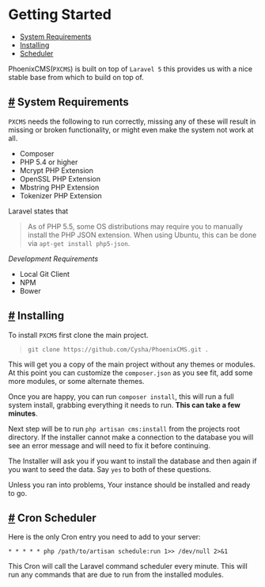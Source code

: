# Getting Started

- [System Requirements](#sysrequirements)
- [Installing](#installing)
- [Scheduler](#scheduler)

PhoenixCMS(`PXCMS`) is built on top of `Laravel 5` this provides us with a nice stable base from which to build on top of.

<a name="sysrequirements"></a>
## <a href="#sysrequirements">#</a> System Requirements

`PXCMS` needs the following to run correctly, missing any of these will result in missing or broken functionality, or might even make the system not work at all.

- Composer
- PHP 5.4 or higher
- Mcrypt PHP Extension
- OpenSSL PHP Extension
- Mbstring PHP Extension
- Tokenizer PHP Extension

Laravel states that
> As of PHP 5.5, some OS distributions may require you to manually install the PHP JSON extension. When using Ubuntu, this can be done via `apt-get install php5-json`.

*Development Requirements*
- Local Git Client
- NPM
- Bower

<a name="installing"></a>
## <a href="#installing">#</a> Installing

To install `PXCMS` first clone the main project.
> `git clone https://github.com/Cysha/PhoenixCMS.git .`

This will get you a copy of the main project without any themes or modules. At this point you can customize the `composer.json` as you see fit, add some more modules, or some alternate themes.

Once you are happy, you can run `composer install`, this will run a full system install, grabbing everything it needs to run. **This can take a few minutes**.

Next step will be to run `php artisan cms:install` from the projects root directory. If the installer cannot make a connection to the database you will see an error message and will need to fix it before continuing.

The Installer will ask you if you want to install the database and then again if you want to seed the data. Say `yes` to both of these questions.

Unless you ran into problems, Your instance should be installed and ready to go.

<a name="scheduler"></a>
## <a href="#scheduler">#</a> Cron Scheduler

Here is the only Cron entry you need to add to your server:

```* * * * * php /path/to/artisan schedule:run 1>> /dev/null 2>&1```

This Cron will call the Laravel command scheduler every minute. This will run any commands that are due to run from the installed modules.
